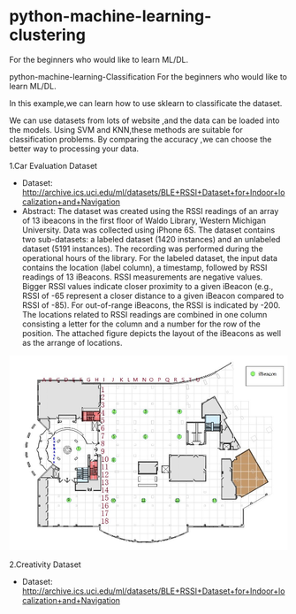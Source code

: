 # python-machine-learning-clustering
For the beginners who would like to learn ML/DL.

python-machine-learning-Classification
For the beginners who would like to learn ML/DL.

In this example,we can learn how to use sklearn to classificate the dataset.

We can use datasets from lots of website ,and the data can be loaded into the models. Using SVM and KNN,these methods are suitable for classification problems. By comparing the accuracy ,we can choose the better way to processing your data.

1.Car Evaluation Dataset

* Dataset: http://archive.ics.uci.edu/ml/datasets/BLE+RSSI+Dataset+for+Indoor+localization+and+Navigation
* Abstract: The dataset was created using the RSSI readings of an array of 13 ibeacons in the first floor of Waldo Library, Western Michigan University. Data was collected using iPhone 6S. The dataset contains two sub-datasets: a labeled dataset (1420 instances) and an unlabeled dataset (5191 instances). The recording was performed during the operational hours of the library. For the labeled dataset, the input data contains the location (label column), a timestamp, followed by RSSI readings of 13 iBeacons. RSSI measurements are negative values. Bigger RSSI values indicate closer proximity to a given iBeacon (e.g., RSSI of -65 represent a closer distance to a given iBeacon compared to RSSI of -85). For out-of-range iBeacons, the RSSI is indicated by -200. The locations related to RSSI readings are combined in one column consisting a letter for the column and a number for the row of the position. The attached figure depicts the layout of the iBeacons as well as the arrange of locations. 

![Alt text](iBeacon_Layout.jpg)

2.Creativity Dataset

* Dataset: http://archive.ics.uci.edu/ml/datasets/BLE+RSSI+Dataset+for+Indoor+localization+and+Navigation
